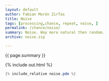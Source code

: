 ```yaml
---   
layout: default
author: Fabian Morón Zirfas
title: Noise
tags: [processing,chance, repeat, noise, ]
permalink: /chance/noise/
summary: Noise. Way more natural then random.    
archive: noise.zip

---  
```


<div class="hero">{{ page.summary }}</div>

<!-- more -->

{% include out.html %}

```java
{% include_relative noise.pde %}
```


